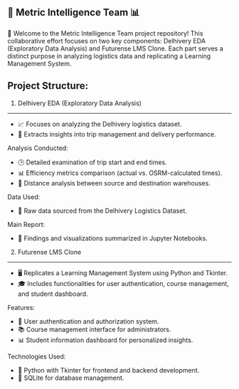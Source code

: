 🚀 Metric Intelligence Team  📊
-------------------

👋 Welcome to the Metric Intelligence Team project repository! This collaborative effort focuses on two key components: Delhivery EDA (Exploratory Data Analysis) and Futurense LMS Clone. Each part serves a distinct purpose in analyzing logistics data and replicating a Learning Management System.

Project Structure:
-------------------
1. Delhivery EDA (Exploratory Data Analysis)
 -------------------
   - 📈 Focuses on analyzing the Delhivery logistics dataset.
   - 🧐 Extracts insights into trip management and delivery performance.

   Analysis Conducted:
   - 🕒 Detailed examination of trip start and end times.
   - 📊 Efficiency metrics comparison (actual vs. OSRM-calculated times).
   - 📍 Distance analysis between source and destination warehouses.

   Data Used:
   - 📄 Raw data sourced from the Delhivery Logistics Dataset.

   Main Report:
   - 📝 Findings and visualizations summarized in Jupyter Notebooks.

2. Futurense LMS Clone
 -------------------
   - 🖥️ Replicates a Learning Management System using Python and Tkinter.
   - 🎓 Includes functionalities for user authentication, course management, and student dashboard.

   Features:
   - 🔐 User authentication and authorization system.
   - 📚 Course management interface for administrators.
   - 📊 Student information dashboard for personalized insights.

   Technologies Used:
   - 🐍 Python with Tkinter for frontend and backend development.
   - 🐘 SQLite for database management.

